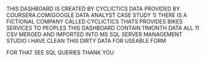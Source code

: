 THIS DASHBOARD IS CREATED BY CYCLICTICS DATA PROVIDED BY COURSERA.COM(GOOGLE DATA ANALYST CASE STUDY 1)
THERE IS A FICTIONAL COMPANY CALLED CYCLICTICS THATS PROVIDES BIKES SERVICES TO PEOPLES
THIS DASHBOARD CONTAIN 11MONTH DATA 
ALL 11 CSV MERGED AND IMPORTED INTO MS SQL SERVER MANAGEMENT STUDIO
I HAVE CLEAN THIS DIRTY DATA FOR USEABLE FORM

FOR THAT SEE SQL QUERIES
THANK YOU 

